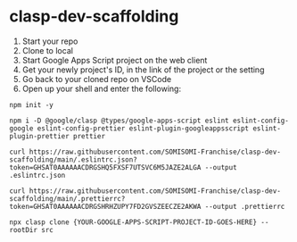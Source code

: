 # clasp-dev-scaffolding

1. Start your repo
2. Clone to local
3. Start Google Apps Script project on the web client
4. Get your newly project's ID, in the link of the project or the setting
5. Go back to your cloned repo on VSCode
6. Open up your shell and enter the following:
```
npm init -y

npm i -D @google/clasp @types/google-apps-script eslint eslint-config-google eslint-config-prettier eslint-plugin-googleappsscript eslint-plugin-prettier prettier

curl https://raw.githubusercontent.com/SOMISOMI-Franchise/clasp-dev-scaffolding/main/.eslintrc.json?token=GHSAT0AAAAAACDRGSHQ5FXSF7UTSVC6M5JAZE2ALGA --output .eslintrc.json

curl https://raw.githubusercontent.com/SOMISOMI-Franchise/clasp-dev-scaffolding/main/.prettierrc?token=GHSAT0AAAAAACDRGSHRHZUPY7FD2GVSZEECZE2AKWA --output .prettierrc

npx clasp clone {YOUR-GOOGLE-APPS-SCRIPT-PROJECT-ID-GOES-HERE} --rootDir src
```

